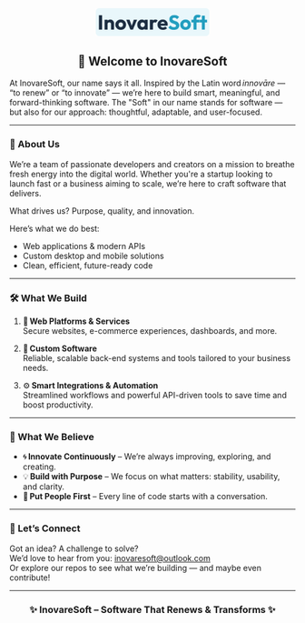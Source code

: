 <p align="center">
  <img src="https://github.com/InovareSoft/.github/blob/main/profile/images/InovareSoft-Logo.svg" alt="InovareSoft Logo" style="max-width: 200px; height: auto;" />
</p>

<h2 align="center">🚀 Welcome to InovareSoft</h2>

At InovareSoft, our name says it all. Inspired by the Latin word <em>innovāre</em> — “to renew” or “to innovate” — we’re here to build smart, meaningful, and forward-thinking software. The "Soft" in our name stands for software — but also for our approach: thoughtful, adaptable, and user-focused.

---

### 🌟 About Us

We’re a team of passionate developers and creators on a mission to breathe fresh energy into the digital world. Whether you're a startup looking to launch fast or a business aiming to scale, we’re here to craft software that delivers.

What drives us? Purpose, quality, and innovation.

Here’s what we do best:

- Web applications & modern APIs  
- Custom desktop and mobile solutions  
- Clean, efficient, future-ready code

---

### 🛠 What We Build

1. 🧱 <strong>Web Platforms & Services</strong>  
   Secure websites, e-commerce experiences, dashboards, and more.

2. 💼 <strong>Custom Software</strong>  
   Reliable, scalable back-end systems and tools tailored to your business needs.

3. ⚙️ <strong>Smart Integrations & Automation</strong>  
   Streamlined workflows and powerful API-driven tools to save time and boost productivity.

---

### 🧩 What We Believe

- 🌀 <strong>Innovate Continuously</strong> – We’re always improving, exploring, and creating.  
- 💡 <strong>Build with Purpose</strong> – We focus on what matters: stability, usability, and clarity.  
- 🤝 <strong>Put People First</strong> – Every line of code starts with a conversation.

---

### 🤝 Let’s Connect

Got an idea? A challenge to solve?  
We’d love to hear from you: [inovaresoft@outlook.com](mailto:inovaresoft@outlook.com)  
Or explore our repos to see what we’re building — and maybe even contribute!

---

<h3 align="center">✨ InovareSoft – Software That Renews & Transforms ✨</h3>
